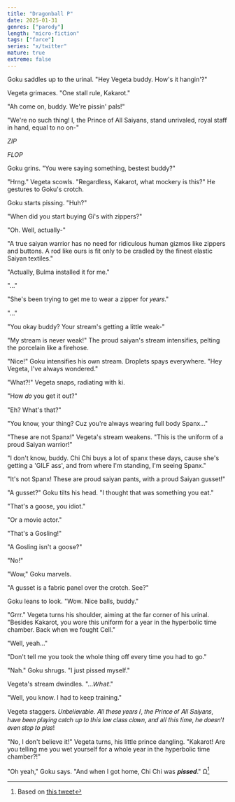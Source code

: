 ```yaml
---
title: "Dragonball P"
date: 2025-01-31
genres: ["parody"]
length: "micro-fiction"
tags: ["farce"]
series: "x/twitter"
mature: true
extreme: false
---
```

Goku saddles up to the urinal. "Hey Vegeta buddy. How's it hangin'?"

Vegeta grimaces. "One stall rule, Kakarot."

"Ah come on, buddy. We're pissin' pals!" 

"We're no such thing! I, the Prince of All Saiyans, stand unrivaled, royal staff in hand, equal to no on-"

*ZIP* 

*FLOP*

Goku grins. "You were saying something, bestest buddy?"

"Hrng." Vegeta scowls. "Regardless, Kakarot, what mockery is this?" He gestures to Goku's crotch.

Goku starts pissing. "Huh?"

"When did you start buying Gi's with zippers?"

"Oh. Well, actually-"

"A true saiyan warrior has no need for ridiculous human gizmos like zippers and buttons. A rod like ours is fit only to be cradled by the finest elastic Saiyan textiles."

"Actually, Bulma installed it for me."

"..."

 "She's been trying to get me to wear a zipper for 𝑦𝑒𝑎𝑟𝑠."

"..."

"You okay buddy? Your stream's getting a little weak-"

"My stream is never weak!" The proud saiyan's stream intensifies, pelting the porcelain like a firehose.

"Nice!" Goku intensifies his own stream. Droplets spays everywhere. "Hey Vegeta, I've always wondered."

"What?!" Vegeta snaps, radiating with ki.

"How 𝑑𝑜 you get it out?"

"Eh? What's that?"

"You know, your thing? Cuz you're always wearing full body Spanx..."

"These are not Spanx!" Vegeta's stream weakens. "This is the uniform of a proud Saiyan warrior!"

"I don't know, buddy. Chi Chi buys a lot of spanx these days, cause she's getting a 'GILF ass', and from where I'm standing, I'm seeing Spanx."

"It's not Spanx! These are proud saiyan pants, with a proud Saiyan gusset!"

"A gusset?" Goku tilts his head. "I thought that was something you eat."

"That's a goose, you idiot."

"Or a movie actor."

"That's a Gosling!"

"A Gosling isn't a goose?"

"No!"

"Wow," Goku marvels.

"A gusset is a fabric panel over the crotch. See?"

Goku leans to look. "Wow. Nice balls, buddy."

"Grrr." Vegeta turns his shoulder, aiming at the far corner of his urinal. "Besides Kakarot, you wore this uniform for a year in the hyperbolic time chamber. Back when we fought Cell."

"Well, yeah..."

"Don't tell me you took the whole thing off every time you had to go."

"Nah." Goku shrugs. "I just pissed myself."

Vegeta's stream dwindles. "...𝘞𝘩𝘢𝘵."

"Well, you know. I had to keep training."

Vegeta staggers. 𝑈𝑛𝑏𝑒𝑙𝑖𝑒𝑣𝑎𝑏𝑙𝑒. 𝐴𝑙𝑙 𝑡ℎ𝑒𝑠𝑒 𝑦𝑒𝑎𝑟𝑠 𝐼, 𝑡ℎ𝑒 𝑃𝑟𝑖𝑛𝑐𝑒 𝑜𝑓 𝐴𝑙𝑙 𝑆𝑎𝑖𝑦𝑎𝑛𝑠, ℎ𝑎𝑣𝑒 𝑏𝑒𝑒𝑛 𝑝𝑙𝑎𝑦𝑖𝑛𝑔 𝑐𝑎𝑡𝑐ℎ 𝑢𝑝 𝑡𝑜 𝑡ℎ𝑖𝑠 𝑙𝑜𝑤 𝑐𝑙𝑎𝑠𝑠 𝑐𝑙𝑜𝑤𝑛, 𝑎𝑛𝑑 𝑎𝑙𝑙 𝑡ℎ𝑖𝑠 𝑡𝑖𝑚𝑒, ℎ𝑒 𝑑𝑜𝑒𝑠𝑛'𝑡 𝑒𝑣𝑒𝑛 𝑠𝑡𝑜𝑝 𝑡𝑜 𝑝𝑖𝑠𝑠!

"No, I don't believe it!" Vegeta turns, his little prince dangling. "Kakarot! Are you telling me you wet yourself for a whole year in the hyperbolic time chamber?!"

"Oh yeah," Goku says. "And when I got home, Chi Chi was 𝒑𝒊𝒔𝒔𝒆𝒅." Ω[^1]
[^1]: Based on [this tweet](https://x.com/khyleri/status/1885372505331777638)
